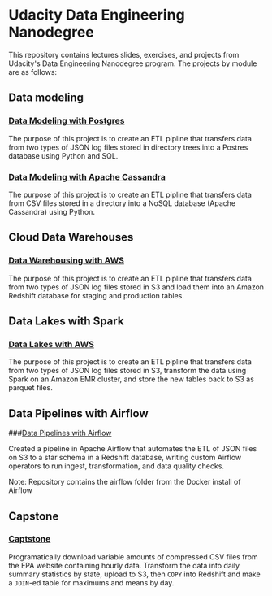 # Udacity Data Engineering Nanodegree

This repository contains lectures slides, exercises, and projects from Udacity's Data Engineering Nanodegree program. The projects by module are as follows:

## Data modeling

### [Data Modeling with Postgres](https://github.com/cmdellinger/udacity-data-engineering-nanodegree/tree/master/02%20-%20Data%20Modeling/03%20-%20project%20-%20data%20modeling%20with%20postgres/project)

The purpose of this project is to create an ETL pipline that transfers data from two types of JSON log files stored in directory trees into a Postres database using Python and SQL.

### [Data Modeling with Apache Cassandra](https://github.com/cmdellinger/udacity-data-engineering-nanodegree/tree/master/02%20-%20Data%20Modeling/05%20-%20project%20-%20data%20modeling%20with%20apache%20cassandra/project)

The purpose of this project is to create an ETL pipline that transfers data from CSV files stored in a directory into a NoSQL database (Apache Cassandra) using Python.

## Cloud Data Warehouses

### [Data Warehousing with AWS](https://github.com/cmdellinger/udacity-data-engineering-nanodegree/tree/master/03%20-%20cloud%20data%20warehouses/04%20-%20project%20-%20data%20warehouse/project%20files)

The purpose of this project is to create an ETL pipline that transfers data from two types of JSON log files stored in S3 and load them into an Amazon Redshift database for staging and production tables.

## Data Lakes with Spark

### [Data Lakes with AWS](https://github.com/cmdellinger/udacity-data-engineering-nanodegree/tree/master/04%20-%20data%20lakes%20with%20spark/05%20-%20project%20-%20data%20lakes/project)

The purpose of this project is to create an ETL pipline that transfers data from two types of JSON log files stored in S3, transform the data using Spark on an Amazon EMR cluster, and store the new tables back to S3 as parquet files.

## Data Pipelines with Airflow

###[Data Pipelines with Airflow](https://github.com/cmdellinger/udacity-data-engineering-nanodegree/tree/master/05%20-%20data%20pipelines%20with%20airflow/04%20-%20project/project/home)

Created a pipeline in Apache Airflow that automates the ETL of JSON files on S3 to a star schema in a Redshift database, writing custom Airflow operators to run ingest, transformation, and data quality checks.

Note: Repository contains the airflow folder from the Docker install of Airflow

## Capstone

### [Captstone](https://github.com/cmdellinger/udacity-data-engineering-nanodegree/tree/master/06%20-%20capstone%20project/project)

Programatically download variable amounts of compressed CSV files from the EPA website containing hourly data. Transform the data into daily summary statistics by state, upload to S3, then `COPY` into Redshift and make a `JOIN`-ed table for maximums and means by day.
